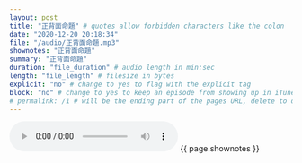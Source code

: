 ```yaml
---
layout: post
title: "正背面命題" # quotes allow forbidden characters like the colon
date: "2020-12-20 20:18:34"
file: "/audio/正背面命題.mp3"
shownotes: "正背面命題"
summary: "正背面命題"
duration: "file_duration" # audio length in min:sec
length: "file_length" # filesize in bytes
explicit: "no" # change to yes to flag with the explicit tag
block: "no" # change to yes to keep an episode from showing up in iTunes
# permalink: /1 # will be the ending part of the pages URL, delete to default to the title
---
```


<audio controls>
<source src="{{site.url}}{{site.baseurl}}{{ page.file }}" type="audio/x-mp3">
Your browser does not support the audio element.
</audio>
{{ page.shownotes }}
